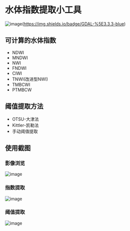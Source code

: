 # 水体指数提取小工具
![image](https://img.shields.io/badge/numpy-%5E1.23.5-blue)(https://img.shields.io/badge/GDAL-%5E3.3.3-blue)
## 可计算的水体指数
- NDWI
- MNDWI
- NWI
- FNDWI
- CIWI
- TNWI(改进型NWI)
- TMBCWI
- PTMBCW
## 阈值提取方法
- OTSU-大津法
- Kittler-凯勒法
- 手动阈值提取
## 使用截图
### 影像浏览
![image](https://github.com/FalleNSakura2002/Waterbody-Index-Extraction-Tool/blob/main/gif/imgload.gif)
### 指数提取
![image](https://github.com/FalleNSakura2002/Waterbody-Index-Extraction-Tool/blob/main/gif/indexcalculate.gif)
### 阈值提取
![image](https://github.com/FalleNSakura2002/Waterbody-Index-Extraction-Tool/blob/main/gif/threshold.gif)
